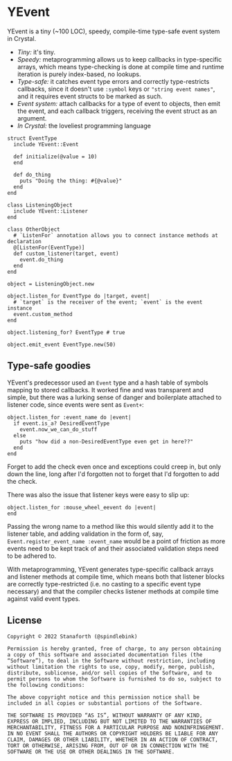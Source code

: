 # YEvent

YEvent is a tiny (~100 LOC), speedy, compile-time type-safe event system in Crystal.

* *Tiny:* it's tiny.
* *Speedy:* metaprogramming allows us to keep callbacks in type-specific arrays, which means type-checking is done at compile time and runtime iteration is purely index-based, no lookups.
* *Type-safe:* it catches event type errors and correctly type-restricts callbacks, since it doesn't use `:symbol` keys or `"string event names"`, and it requires event structs to be marked as such.
* *Event system:* attach callbacks for a type of event to objects, then emit the event, and each callback triggers, receiving the event struct as an argument.
* *In Crystal:* the loveliest programming language

```crystal
struct EventType
  include YEvent::Event

  def initialize(@value = 10)
  end

  def do_thing
    puts "Doing the thing: #{@value}"
  end
end

class ListeningObject
  include YEvent::Listener
end

class OtherObject
  # `ListenFor` annotation allows you to connect instance methods at declaration
  @[ListenFor(EventType)]
  def custom_listener(target, event)
    event.do_thing
  end
end

object = ListeningObject.new

object.listen_for EventType do |target, event|
  # `target` is the receiver of the event; `event` is the event instance
  event.custom_method
end

object.listening_for? EventType # true

object.emit_event EventType.new(50)
```

## Type-safe goodies

YEvent's predecessor used an `Event` type and a hash table of symbols mapping to stored callbacks. It worked fine and was transparent and simple, but there was a lurking sense of danger and boilerplate attached to listener code, since events were sent as `Event+`:
```crystal
object.listen_for :event_name do |event|
  if event.is_a? DesiredEventType
    event.now_we_can_do_stuff
  else
    puts "how did a non-DesiredEventType even get in here??"
  end
end
```
Forget to add the check even once and exceptions could creep in, but only down the line, long after I'd forgotten not to forget that I'd forgotten to add the check.

There was also the issue that listener keys were easy to slip up:
```crystal
object.listen_for :mouse_wheel_eevent do |event|
end
```
Passing the wrong name to a method like this would silently add it to the listener table, and adding validation in the form of, say, `Event.register_event_name :event_name` would be a point of friction as more events need to be kept track of and their associated validation steps need to be adhered to.

With metaprogramming, YEvent generates type-specific callback arrays and listener methods at compile time, which means both that listener blocks are correctly type-restricted (i.e. no casting to a specific event type necessary) and that the compiler checks listener methods at compile time against valid event types.


## License

```
Copyright © 2022 Stanaforth (@spindlebink)

Permission is hereby granted, free of charge, to any person obtaining a copy of this software and associated documentation files (the “Software”), to deal in the Software without restriction, including without limitation the rights to use, copy, modify, merge, publish, distribute, sublicense, and/or sell copies of the Software, and to permit persons to whom the Software is furnished to do so, subject to the following conditions:

The above copyright notice and this permission notice shall be included in all copies or substantial portions of the Software.

THE SOFTWARE IS PROVIDED “AS IS”, WITHOUT WARRANTY OF ANY KIND, EXPRESS OR IMPLIED, INCLUDING BUT NOT LIMITED TO THE WARRANTIES OF MERCHANTABILITY, FITNESS FOR A PARTICULAR PURPOSE AND NONINFRINGEMENT. IN NO EVENT SHALL THE AUTHORS OR COPYRIGHT HOLDERS BE LIABLE FOR ANY CLAIM, DAMAGES OR OTHER LIABILITY, WHETHER IN AN ACTION OF CONTRACT, TORT OR OTHERWISE, ARISING FROM, OUT OF OR IN CONNECTION WITH THE SOFTWARE OR THE USE OR OTHER DEALINGS IN THE SOFTWARE.
```
